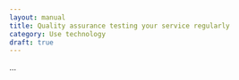 ```yaml
---
layout: manual
title: Quality assurance testing your service regularly
category: Use technology
draft: true
---
```


...